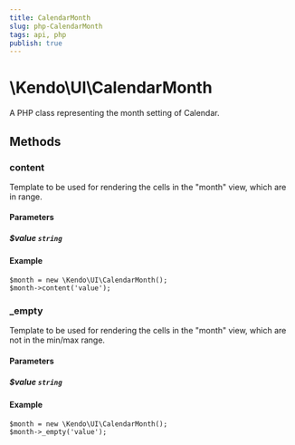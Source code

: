 ```yaml
---
title: CalendarMonth
slug: php-CalendarMonth
tags: api, php
publish: true
---
```


# \Kendo\UI\CalendarMonth

A PHP class representing the month setting of Calendar.


## Methods

### content
Template to be used for rendering the cells in the "month" view, which are in range.
#### Parameters

##### $value `string`



#### Example 
    $month = new \Kendo\UI\CalendarMonth();
    $month->content('value');

### _empty
Template to be used for rendering the cells in the "month" view, which are not in the min/max range.
#### Parameters

##### $value `string`



#### Example 
    $month = new \Kendo\UI\CalendarMonth();
    $month->_empty('value');

